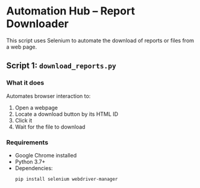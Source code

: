 # Automation Hub – Report Downloader

This script uses Selenium to automate the download of reports or files from a web page.

## Script 1: `download_reports.py`

### What it does
Automates browser interaction to:
1. Open a webpage
2. Locate a download button by its HTML ID
3. Click it
4. Wait for the file to download

### Requirements
- Google Chrome installed
- Python 3.7+
- Dependencies:
  ```bash
  pip install selenium webdriver-manager

